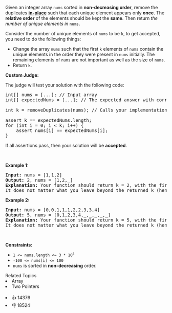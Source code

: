 <p>Given an integer array <code>nums</code> sorted in <strong>non-decreasing order</strong>, remove the duplicates <a href="https://en.wikipedia.org/wiki/In-place_algorithm" target="_blank"><strong>in-place</strong></a> such that each unique element appears only <strong>once</strong>. The <strong>relative order</strong> of the elements should be kept the <strong>same</strong>. Then return <em>the number of unique elements in </em><code>nums</code>.</p>

<p>Consider the number of unique elements of <code>nums</code> to be <code>k</code>, to get accepted, you need to do the following things:</p>

<ul> 
 <li>Change the array <code>nums</code> such that the first <code>k</code> elements of <code>nums</code> contain the unique elements in the order they were present in <code>nums</code> initially. The remaining elements of <code>nums</code> are not important as well as the size of <code>nums</code>.</li> 
 <li>Return <code>k</code>.</li> 
</ul>

<p><strong>Custom Judge:</strong></p>

<p>The judge will test your solution with the following code:</p>

<pre>
int[] nums = [...]; // Input array
int[] expectedNums = [...]; // The expected answer with correct length

int k = removeDuplicates(nums); // Calls your implementation

assert k == expectedNums.length;
for (int i = 0; i &lt; k; i++) {
    assert nums[i] == expectedNums[i];
}
</pre>

<p>If all assertions pass, then your solution will be <strong>accepted</strong>.</p>

<p>&nbsp;</p> 
<p><strong class="example">Example 1:</strong></p>

<pre>
<strong>Input:</strong> nums = [1,1,2]
<strong>Output:</strong> 2, nums = [1,2,_]
<strong>Explanation:</strong> Your function should return k = 2, with the first two elements of nums being 1 and 2 respectively.
It does not matter what you leave beyond the returned k (hence they are underscores).
</pre>

<p><strong class="example">Example 2:</strong></p>

<pre>
<strong>Input:</strong> nums = [0,0,1,1,1,2,2,3,3,4]
<strong>Output:</strong> 5, nums = [0,1,2,3,4,_,_,_,_,_]
<strong>Explanation:</strong> Your function should return k = 5, with the first five elements of nums being 0, 1, 2, 3, and 4 respectively.
It does not matter what you leave beyond the returned k (hence they are underscores).
</pre>

<p>&nbsp;</p> 
<p><strong>Constraints:</strong></p>

<ul> 
 <li><code>1 &lt;= nums.length &lt;= 3 * 10<sup>4</sup></code></li> 
 <li><code>-100 &lt;= nums[i] &lt;= 100</code></li> 
 <li><code>nums</code> is sorted in <strong>non-decreasing</strong> order.</li> 
</ul>

<div><div>Related Topics</div><div><li>Array</li><li>Two Pointers</li></div></div><br><div><li>👍 14376</li><li>👎 18524</li></div>